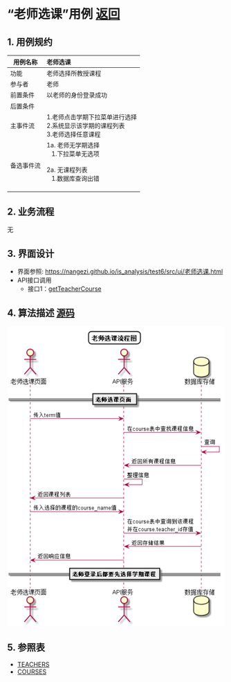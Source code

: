 # “老师选课”用例 [返回](../README.md)

## 1. 用例规约

|用例名称|老师选课|
|-------|:-------------|
|功能|老师选择所教授课程|
|参与者|老师|
|前置条件| 以老师的身份登录成功|
|后置条件||
|主事件流| 1.老师点击学期下拉菜单进行选择<br/>2.系统显示该学期的课程列表<br/>3.老师选择任意课程|
|备选事件流|1a. 老师无学期选择 <br/>&nbsp;&nbsp; 1.下拉菜单无选项 <br/> &nbsp;&nbsp;<br>2a. 无课程列表 <br/>&nbsp;&nbsp; 1.数据库查询出错 <br/> &nbsp;&nbsp;|

## 2. 业务流程
无

## 3. 界面设计
- 界面参照: https://nangezi.github.io/is_analysis/test6/src/ui/老师选课.html
- API接口调用
    - 接口1：[getTeacherCourse](../接口/getTeacherCourse.md)

## 4. 算法描述 [源码](../src/老师选课流程图.puml)
![老师选课流程图](../images/老师选课流程图.png)
    
## 5. 参照表

- [TEACHERS](../数据库设计.md/#TEACHERS)
- [COURSES](../数据库设计.md/#COURSES)
